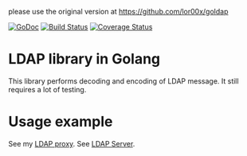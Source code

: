 please use the original version at https://github.com/lor00x/goldap

[![GoDoc](https://godoc.org/github.com/lor00x/goldap?status.svg)](https://godoc.org/github.com/lor00x/goldap)
[![Build Status](https://travis-ci.org/lor00x/goldap.svg)](https://travis-ci.org/lor00x/goldap)
[![Coverage Status](https://coveralls.io/repos/lor00x/goldap/badge.png?branch=master)](https://coveralls.io/r/lor00x/goldap?branch=master)

# LDAP library in Golang

This library performs decoding and encoding of LDAP message.
It still requires a lot of testing.

# Usage example
See my [LDAP proxy](https://github.com/lor00x/goldap-proxy).
See [LDAP Server](https://github.com/vjeantet/ldapserver).

